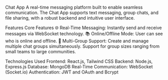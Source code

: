 Chat App
A real-time messaging platform built to enable seamless communication. The Chat App supports text messaging, group chats, and file sharing, with a robust backend and intuitive user interface.


Features
Core Features
🌐 Real-Time Messaging: Instantly send and receive messages via WebSocket technology.
📚 Online/Offline Mode:
User can see who is online and offline.
👫 Multi-Group Support:
Create and manage multiple chat groups simultaneously.
Support for group sizes ranging from small teams to large communities.

Technologies Used
Frontend: React.js, Tailwind CSS
Backend: Node.js, Express.js
Database: MongoDB 
Real-Time Communication: WebSocket (Socket.io)
Authentication: JWT and OAuth and Bcrypt
